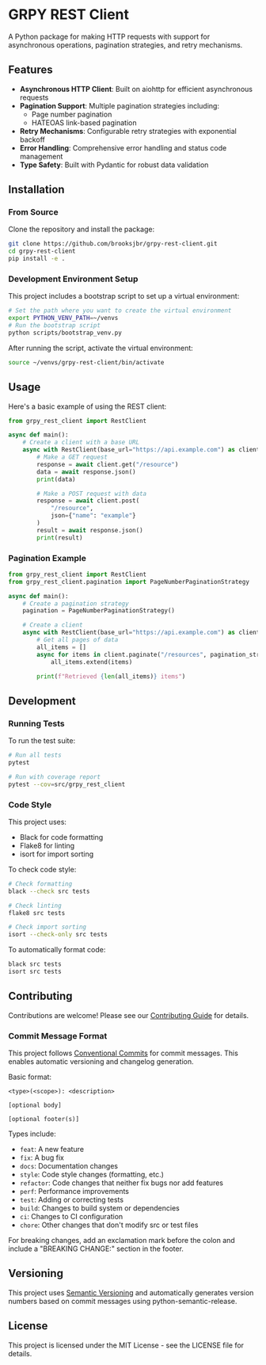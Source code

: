 # GRPY REST Client

A Python package for making HTTP requests with support for asynchronous operations, pagination strategies, and retry mechanisms.

## Features

-   **Asynchronous HTTP Client**: Built on aiohttp for efficient asynchronous requests
-   **Pagination Support**: Multiple pagination strategies including:
    -   Page number pagination
    -   HATEOAS link-based pagination
-   **Retry Mechanisms**: Configurable retry strategies with exponential backoff
-   **Error Handling**: Comprehensive error handling and status code management
-   **Type Safety**: Built with Pydantic for robust data validation

## Installation
### From Source

Clone the repository and install the package:

```bash
git clone https://github.com/brooksjbr/grpy-rest-client.git
cd grpy-rest-client
pip install -e .
```
### Development Environment Setup

This project includes a bootstrap script to set up a virtual environment:

```bash
# Set the path where you want to create the virtual environment
export PYTHON_VENV_PATH=~/venvs
# Run the bootstrap script
python scripts/bootstrap_venv.py
```

After running the script, activate the virtual environment:

```bash
source ~/venvs/grpy-rest-client/bin/activate
```

## Usage

Here's a basic example of using the REST client:

```python
from grpy_rest_client import RestClient

async def main():
    # Create a client with a base URL
    async with RestClient(base_url="https://api.example.com") as client:
        # Make a GET request
        response = await client.get("/resource")
        data = await response.json()
        print(data)

        # Make a POST request with data
        response = await client.post(
            "/resource",
            json={"name": "example"}
        )
        result = await response.json()
        print(result)
```

### Pagination Example

```python
from grpy_rest_client import RestClient
from grpy_rest_client.pagination import PageNumberPaginationStrategy

async def main():
    # Create a pagination strategy
    pagination = PageNumberPaginationStrategy()

    # Create a client
    async with RestClient(base_url="https://api.example.com") as client:
        # Get all pages of data
        all_items = []
        async for items in client.paginate("/resources", pagination_strategy=pagination):
            all_items.extend(items)

        print(f"Retrieved {len(all_items)} items")
```

## Development

### Running Tests

To run the test suite:

```bash
# Run all tests
pytest

# Run with coverage report
pytest --cov=src/grpy_rest_client
```

### Code Style

This project uses:

-   Black for code formatting
-   Flake8 for linting
-   isort for import sorting

To check code style:

```bash
# Check formatting
black --check src tests

# Check linting
flake8 src tests

# Check import sorting
isort --check-only src tests
```

To automatically format code:

```bash
black src tests
isort src tests
```

## Contributing

Contributions are welcome! Please see our [Contributing Guide](CONTRIBUTING.md) for details.

### Commit Message Format

This project follows [Conventional Commits](https://www.conventionalcommits.org/) for commit messages. This enables automatic versioning and changelog generation.

Basic format:

```
<type>(<scope>): <description>

[optional body]

[optional footer(s)]
```

Types include:

-   `feat`: A new feature
-   `fix`: A bug fix
-   `docs`: Documentation changes
-   `style`: Code style changes (formatting, etc.)
-   `refactor`: Code changes that neither fix bugs nor add features
-   `perf`: Performance improvements
-   `test`: Adding or correcting tests
-   `build`: Changes to build system or dependencies
-   `ci`: Changes to CI configuration
-   `chore`: Other changes that don't modify src or test files

For breaking changes, add an exclamation mark before the colon and include a "BREAKING CHANGE:" section in the footer.

## Versioning

This project uses [Semantic Versioning](https://semver.org/) and automatically generates version numbers based on commit messages using python-semantic-release.

## License

This project is licensed under the MIT License - see the LICENSE file for details.
